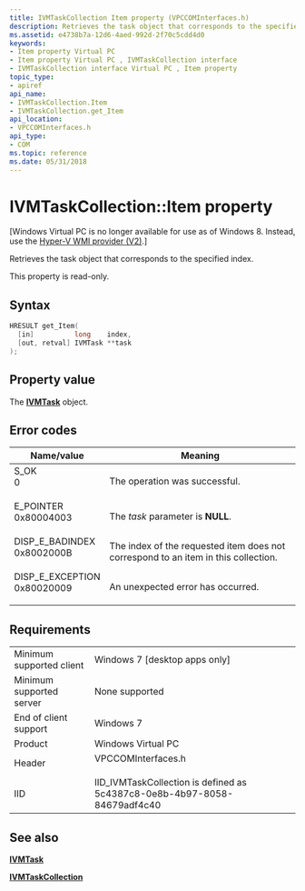 ```yaml
---
title: IVMTaskCollection Item property (VPCCOMInterfaces.h)
description: Retrieves the task object that corresponds to the specified index.
ms.assetid: e4738b7a-12d6-4aed-992d-2f70c5cdd4d0
keywords:
- Item property Virtual PC
- Item property Virtual PC , IVMTaskCollection interface
- IVMTaskCollection interface Virtual PC , Item property
topic_type:
- apiref
api_name:
- IVMTaskCollection.Item
- IVMTaskCollection.get_Item
api_location:
- VPCCOMInterfaces.h
api_type:
- COM
ms.topic: reference
ms.date: 05/31/2018
---
```


# IVMTaskCollection::Item property

\[Windows Virtual PC is no longer available for use as of Windows 8. Instead, use the [Hyper-V WMI provider (V2)](/windows/desktop/HyperV_v2/windows-virtualization-portal).\]

Retrieves the task object that corresponds to the specified index.

This property is read-only.

## Syntax


```C++
HRESULT get_Item(
  [in]          long    index,
  [out, retval] IVMTask **task
);
```



## Property value

The [**IVMTask**](ivmtask.md) object.

## Error codes



| Name/value                                                                                                                                                    | Meaning                                                                                        |
|---------------------------------------------------------------------------------------------------------------------------------------------------------------|------------------------------------------------------------------------------------------------|
| <dl> <dt>S\_OK</dt> <dt>0</dt> </dl>                       | The operation was successful. <br/>                                                      |
| <dl> <dt>E\_POINTER</dt> <dt>0x80004003</dt> </dl>         | The *task* parameter is **NULL**. <br/>                                                  |
| <dl> <dt>DISP\_E\_BADINDEX</dt> <dt>0x8002000B</dt> </dl>  | The index of the requested item does not correspond to an item in this collection. <br/> |
| <dl> <dt>DISP\_E\_EXCEPTION</dt> <dt>0x80020009</dt> </dl> | An unexpected error has occurred.<br/>                                                   |



## Requirements



|                                     |                                                                                               |
|-------------------------------------|-----------------------------------------------------------------------------------------------|
| Minimum supported client<br/> | Windows 7 \[desktop apps only\]<br/>                                                    |
| Minimum supported server<br/> | None supported<br/>                                                                     |
| End of client support<br/>    | Windows 7<br/>                                                                          |
| Product<br/>                  | Windows Virtual PC<br/>                                                                 |
| Header<br/>                   | <dl> <dt>VPCCOMInterfaces.h</dt> </dl> |
| IID<br/>                      | IID\_IVMTaskCollection is defined as 5c4387c8-0e8b-4b97-8058-84679adf4c40<br/>          |



## See also

<dl> <dt>

[**IVMTask**](ivmtask.md)
</dt> <dt>

[**IVMTaskCollection**](ivmtaskcollection.md)
</dt> </dl>

 

